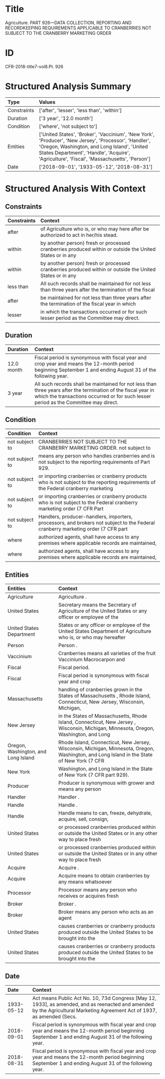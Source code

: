 # Title

 Agriculture. PART 926—DATA COLLECTION, REPORTING AND RECORDKEEPING REQUIREMENTS APPLICABLE TO CRANBERRIES NOT SUBJECT TO THE CRANBERRY MARKETING ORDER


# ID

 CFR-2018-title7-vol8.Pt. 926


# Structured Analysis Summary

| Type        | Values                                                                                                                                                                                                                                             |
|:------------|:---------------------------------------------------------------------------------------------------------------------------------------------------------------------------------------------------------------------------------------------------|
| Constraints | ['after', 'lesser', 'less than', 'within']                                                                                                                                                                                                         |
| Duration    | ['3 year', '12.0 month']                                                                                                                                                                                                                           |
| Condition   | ['where', 'not subject to']                                                                                                                                                                                                                        |
| Entities    | ['United States', 'Broker', 'Vaccinium', 'New York', 'Producer', 'New Jersey', 'Processor', 'Handler', 'Oregon, Washington, and Long Island', 'United States Department', 'Handle', 'Acquire', 'Agriculture', 'Fiscal', 'Massachusetts', 'Person'] |
| Date        | ['2018-09-01', '1933-05-12', '2018-08-31']                                                                                                                                                                                                         |


# Structured Analysis With Context

 


## Constraints

| Constraints   | Context                                                                                                  |
|:--------------|:---------------------------------------------------------------------------------------------------------|
| after         | of Agriculture who is, or who may here after  be authorized to act in her/his stead.                     |
| within        | by another person) fresh or processed cranberries produced within or outside the United States or in any |
| within        | by another person) fresh or processed cranberries produced within or outside the United States or in any |
| less than     | All such records shall be maintained for not  less than three years after the termination of the fiscal  |
| after         | be maintained for not less than three years after the termination of the fiscal year in which            |
| lesser        | in which the transactions occurred or for such lesser  period as the Committee may direct.               |


## Duration

| Duration   | Context                                                                                                                                                                                               |
|:-----------|:------------------------------------------------------------------------------------------------------------------------------------------------------------------------------------------------------|
| 12.0 month | Fiscal period is synonymous with fiscal year and crop year and means the 12-month period beginning September 1 and ending August 31 of the following year.                                            |
| 3 year     | All such records shall be maintained for not less than three years after the termination of the fiscal year in which the transactions occurred or for such lesser period as the Committee may direct. |


## Condition

| Condition      | Context                                                                                                                            |
|:---------------|:-----------------------------------------------------------------------------------------------------------------------------------|
| not subject to | CRANBERRIES NOT SUBJECT TO THE CRANBERRY MARKETING ORDER. not subject to                                                           |
| not subject to | means any person who handles cranberries and is not subject to  the reporting requirements of Part 929.                            |
| not subject to | or importing cranberries or cranberry products who is not subject to the reporting requirements of the Federal cranberry marketing |
| not subject to | or importing cranberries or cranberry products who is not subject to the Federal cranberry marketing order (7 CFR Part             |
| not subject to | Handlers, producer-handlers, importers, processors, and brokers  not subject to the Federal cranberry marketing order (7 CFR part  |
| where          | authorized agents, shall have access to any premises where  applicable records are maintained,                                     |
| where          | authorized agents, shall have access to any premises where  applicable records are maintained,                                     |


## Entities

| Entities                            | Context                                                                                                                                    |
|:------------------------------------|:-------------------------------------------------------------------------------------------------------------------------------------------|
| Agriculture                         | Agriculture .                                                                                                                              |
| United States                       | Secretary means the Secretary of Agriculture of the  United States  or any officer or employee of the                                      |
| United States Department            | States or any officer or employee of the United States Department of Agriculture who is, or who may hereafter                              |
| Person                              | Person .                                                                                                                                   |
| Vaccinium                           | Cranberries means all varieties of the fruit  Vaccinium  Macrocarpon and                                                                   |
| Fiscal                              | Fiscal  period.                                                                                                                            |
| Fiscal                              | Fiscal period is synonymous with fiscal year and crop                                                                                      |
| Massachusetts                       | handling of cranberries grown in the States of Massachusetts , Rhode Island, Connecticut, New Jersey, Wisconsin, Michigan,                 |
| New Jersey                          | in the States of Massachusetts, Rhode Island, Connecticut, New Jersey , Wisconsin, Michigan, Minnesota, Oregon, Washington, and Long       |
| Oregon, Washington, and Long Island | Rhode Island, Connecticut, New Jersey, Wisconsin, Michigan, Minnesota, Oregon, Washington, and Long Island in the State of New York (7 CFR |
| New York                            | Washington, and Long Island in the State of New York  (7 CFR part 929).                                                                    |
| Producer                            | Producer is synonymous with grower and means any person                                                                                    |
| Handler                             | Handler .                                                                                                                                  |
| Handle                              | Handle .                                                                                                                                   |
| Handle                              | Handle means to can, freeze, dehydrate, acquire, sell, consign,                                                                            |
| United States                       | or processed cranberries produced within or outside the United States or in any other way to place fresh                                   |
| United States                       | or processed cranberries produced within or outside the United States or in any other way to place fresh                                   |
| Acquire                             | Acquire .                                                                                                                                  |
| Acquire                             | Acquire means to obtain cranberries by any means whatsoever                                                                                |
| Processor                           | Processor means any person who receives or acquires fresh                                                                                  |
| Broker                              | Broker .                                                                                                                                   |
| Broker                              | Broker means any person who acts as an agent                                                                                               |
| United States                       | causes cranberries or cranberry products produced outside the United States  to be brought into the                                        |
| United States                       | causes cranberries or cranberry products produced outside the United States  to be brought into the                                        |


## Date

| Date       | Context                                                                                                                                                                   |
|:-----------|:--------------------------------------------------------------------------------------------------------------------------------------------------------------------------|
| 1933-05-12 | Act means Public Act No. 10, 73d Congress [May 12, 1933], as amended, and as reenacted and amended by the Agricultural Marketing Agreement Act of 1937, as amended (Secs. |
| 2018-09-01 | Fiscal period is synonymous with fiscal year and crop year and means the 12-month period beginning September 1 and ending August 31 of the following year.                |
| 2018-08-31 | Fiscal period is synonymous with fiscal year and crop year and means the 12-month period beginning September 1 and ending August 31 of the following year.                |


